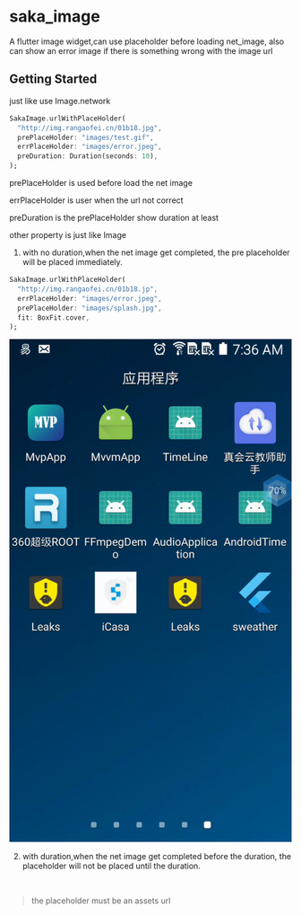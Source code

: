 # saka_image

A flutter image widget,can use placeholder before loading net_image,
also can show an error image if there is something wrong with the image url

## Getting Started

just like use Image.network

```dart
SakaImage.urlWithPlaceHolder(
  "http://img.rangaofei.cn/01b18.jpg",
  prePlaceHolder: "images/test.gif",
  errPlaceHolder: "images/error.jpeg",
  preDuration: Duration(seconds: 10),
);
 ```

prePlaceHolder is used before load the net image

errPlaceHolder is user when the url not correct

preDuration is the prePlaceHolder show duration at least

other property is just like Image
1. with no duration,when the net image get completed,
the pre placeholder will be placed immediately.

```dart
SakaImage.urlWithPlaceHolder(
  "http://img.rangaofei.cn/01b18.jp",
  errPlaceHolder: "images/error.jpeg",
  prePlaceHolder: "images/splash.jpg",
  fit: BoxFit.cover,
);

```
![](./file_pic/no_pretime.gif)

2. with duration,when the net image get completed before the duration,
the placeholder will not be placed until the duration.

![]()

> the placeholder must be an assets url
